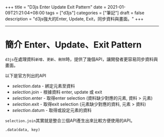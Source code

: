 +++
title = "D3js Enter Update Exit Pattern"
date = 2021-01-09T21:21:04+08:00
tags = ["d3js"]
categories = ["筆記"]
draft = false
description = "d3js強大的Enter, Update, Exit，同步資料與畫面。"
+++

<!--more-->
---

# 簡介 Enter、Update、Exit Pattern

`d3js`在處理資料`新增`、`更新`、`刪除`時，提供了幾個API，讓開發者更容易同步資料與畫面。

以下是官方列出的API

* *selection*.data - 綁定元素至資料
* *selection*.join - 根據資料 enter, update 或 exit
* *selection*.enter - 取得enter selection (資料缺少對應的元素, 資料 > 元素)
* *selection*.exit - 取得exit selection (元素缺少對應的資料, 元素 > 資料)
* *selection*.datum - 取得或設定元素的資料

`selection.join`其實就是整合三個API產生出來比較方便使用的API。

```
.data(data, key)
```

